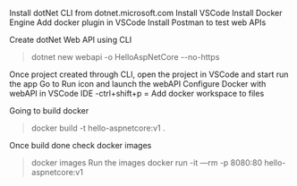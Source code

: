 Install dotNet CLI from dotnet.microsoft.com
Install VSCode
Install Docker Engine
Add docker plugin in VSCode
Install Postman to test web APIs

Create dotNet Web API using CLI
>dotnet new webapi -o HelloAspNetCore --no-https

Once project created through CLI, open the project in VSCode and start run the app
Go to Run icon and launch the webAPI
Configure Docker with webAPI in VSCode IDE
-ctrl+shift+p = Add docker workspace to files

Going to build docker
>docker build -t hello-aspnetcore:v1 .

Once build done check docker images
>docker images
Run the images
>docker run -it —rm -p 8080:80 hello-aspnetcore:v1